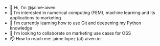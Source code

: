 - 👋 Hi, I’m @jaime-aiven
- 👀 I’m interested in numerical computing (FEM), machine learning and its applications to marketing
- 🌱 I’m currently learning how to use Git and deepening my Python knowledge
- 💞️ I’m looking to collaborate on marketing use cases for OSS 
- 📫 How to reach me: jaime.lopez (at) aiven.io


<!---
jaime-aiven/jaime-aiven is a ✨ special ✨ repository because its `README.md` (this file) appears on your GitHub profile.
You can click the Preview link to take a look at your changes.
--->
